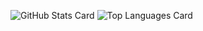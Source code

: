 ![GitHub Stats Card](https://github-readme-stats.vercel.app/api?username=kudoleh)
![Top Languages Card](https://github-readme-stats.vercel.app/api/top-langs/?username=kudoleh)

